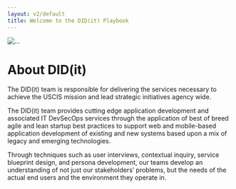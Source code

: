 ```yaml
---
layout: v2/default
title: Welcome to the DID(it) Playbook
---
```

<div class="container mt-5">
  <!-- hero -->
  <div class="jumbotron custom-primary-base mb-5">
    <div class="media">
      <img class="align-self-center mr-5 custom-md-img" src="../../assets/img/v2/icons/pb-playbook@2x.png" alt="...">
      <div class="media-body">
        <h1>About DID(it)</h1>
        <p class="lead">The DID(it) team is responsible for delivering the services necessary to achieve the USCIS mission and lead strategic initiatives agency wide.</p>
      </div>
    </div>
  </div>
  <!-- /.hero -->

  <!-- .description -->
  <section class="mb-5">
    <p>
      The DID(it) team provides cutting edge application development and associated IT DevSecOps services through the application of best of breed agile and lean startup best practices to support web and mobile-based application development of existing and new systems based upon a mix of legacy and emerging technologies.
    </p>
    <p>
      Through techniques such as user interviews, contextual inquiry, service blueprint design, and persona development, our teams develop an understanding of not just our stakeholders’ problems, but the needs of the actual end users and the environment they operate in.
    </p>
  </section>
  <!-- /.description -->
</div>